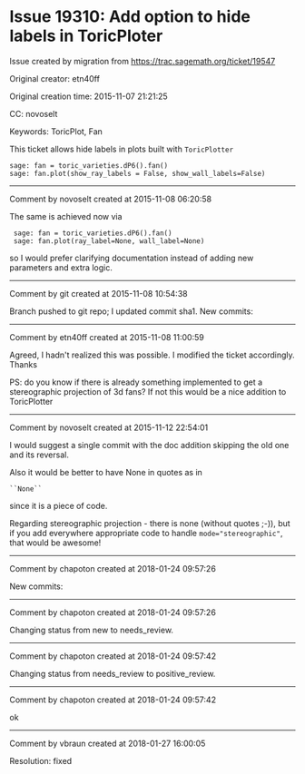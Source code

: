 # Issue 19310: Add option to hide labels in ToricPloter

Issue created by migration from https://trac.sagemath.org/ticket/19547

Original creator: etn40ff

Original creation time: 2015-11-07 21:21:25

CC:  novoselt

Keywords: ToricPlot, Fan

This ticket allows hide labels in plots built with ``ToricPlotter``


```
sage: fan = toric_varieties.dP6().fan()
sage: fan.plot(show_ray_labels = False, show_wall_labels=False)
```



---

Comment by novoselt created at 2015-11-08 06:20:58

The same is achieved now via

```
 sage: fan = toric_varieties.dP6().fan()
 sage: fan.plot(ray_label=None, wall_label=None)
```

so I would prefer clarifying documentation instead of adding new parameters and extra logic.


---

Comment by git created at 2015-11-08 10:54:38

Branch pushed to git repo; I updated commit sha1. New commits:


---

Comment by etn40ff created at 2015-11-08 11:00:59

Agreed, I hadn't realized this was possible. I modified the ticket
accordingly.
Thanks

PS: do you know if there is already something implemented to get a stereographic
projection of 3d fans? If not this would be a nice addition to ToricPlotter


---

Comment by novoselt created at 2015-11-12 22:54:01

I would suggest a single commit with the doc addition skipping the old one and its reversal.

Also it would be better to have None in quotes as in

```
``None``
```

since it is a piece of code.

Regarding stereographic projection - there is none (without quotes ;-)), but if you add everywhere appropriate code to handle `mode="stereographic"`, that would be awesome!


---

Comment by chapoton created at 2018-01-24 09:57:26

New commits:


---

Comment by chapoton created at 2018-01-24 09:57:26

Changing status from new to needs_review.


---

Comment by chapoton created at 2018-01-24 09:57:42

Changing status from needs_review to positive_review.


---

Comment by chapoton created at 2018-01-24 09:57:42

ok


---

Comment by vbraun created at 2018-01-27 16:00:05

Resolution: fixed
